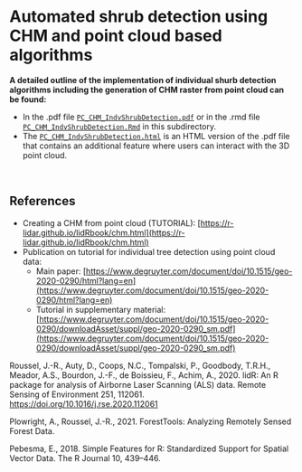 # Automated shrub detection using CHM and point cloud based algorithms

**A detailed outline of the implementation of individual shurb detection algorithms including the generation of CHM raster from point cloud can be found:** 
* In the .pdf file [`PC_CHM_IndvShrubDetection.pdf`](PC_CHM_IndvShrubDetection.pdf) or in the .rmd file [`PC_CHM_IndvShrubDetection.Rmd`](PC_CHM_IndvShrubDetection.Rmd) in this subdirectory. 
* The [`PC_CHM_IndvShrubDetection.html`](PC_CHM_IndvShrubDetection.html) is an HTML version of the .pdf file that contains an additional feature where users can interact with the 3D point cloud.  

<br>

## References

* Creating a CHM from point cloud (TUTORIAL): [https://r-lidar.github.io/lidRbook/chm.html](https://r-lidar.github.io/lidRbook/chm.html)
* Publication on tutorial for individual tree detection using point cloud data:
  + Main paper: [https://www.degruyter.com/document/doi/10.1515/geo-2020-0290/html?lang=en](https://www.degruyter.com/document/doi/10.1515/geo-2020-0290/html?lang=en)
  + Tutorial in supplementary material: [https://www.degruyter.com/document/doi/10.1515/geo-2020-0290/downloadAsset/suppl/geo-2020-0290_sm.pdf](https://www.degruyter.com/document/doi/10.1515/geo-2020-0290/downloadAsset/suppl/geo-2020-0290_sm.pdf)

Roussel, J.-R., Auty, D., Coops, N.C., Tompalski, P., Goodbody, T.R.H., Meador, A.S., Bourdon, J.-F., de Boissieu, F., Achim, A., 2020. lidR: An R package for analysis of Airborne Laser Scanning (ALS) data. Remote Sensing of Environment 251, 112061. https://doi.org/10.1016/j.rse.2020.112061  

Plowright, A., Roussel, J.-R., 2021. ForestTools: Analyzing Remotely Sensed Forest Data.  

Pebesma, E., 2018. Simple Features for R: Standardized Support for Spatial Vector Data. The R Journal 10, 439–446.
